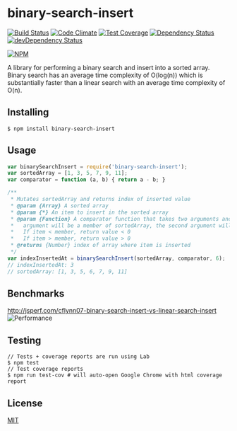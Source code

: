 binary-search-insert
====================
[![Build Status](https://travis-ci.org/cflynn07/binary-search-insert.svg)](https://travis-ci.org/cflynn07/binary-search-insert)
[![Code Climate](https://codeclimate.com/github/cflynn07/binary-search-insert/badges/gpa.svg)](https://codeclimate.com/github/cflynn07/binary-search-insert)
[![Test Coverage](https://codeclimate.com/github/cflynn07/binary-search-insert/badges/coverage.svg)](https://codeclimate.com/github/cflynn07/binary-search-insert)
[![Dependency Status](https://david-dm.org/cflynn07/binary-search-insert.svg)](https://david-dm.org/cflynn07/binary-search-insert)
[![devDependency Status](https://david-dm.org/cflynn07/binary-search-insert/dev-status.svg)](https://david-dm.org/cflynn07/binary-search-insert#info=devDependencies)

[![NPM](https://nodei.co/npm/binary-search-insert.png?compact=true)](https://nodei.co/npm/binary-search-insert/)

A library for performing a binary search and insert into a sorted array.  
Binary search has an average time complexity of O(log(n)) which is substantially faster than a linear search
with an average time complexity of O(n).

Installing
----------
```
$ npm install binary-search-insert
```

Usage
-----
```js
var binarySearchInsert = require('binary-search-insert');
var sortedArray = [1, 3, 5, 7, 9, 11];
var comparator = function (a, b) { return a - b; }

/**
 * Mutates sortedArray and returns index of inserted value
 * @param {Array} A sorted array
 * @param {*} An item to insert in the sorted array
 * @param {Function} A comparator function that takes two arguments and returns a number. The first
 *   argument will be a member of sortedArray, the second argument will be item.
 *   If item < member, return value < 0
 *   If item > member, return value > 0
 * @returns {Number} index of array where item is inserted
 */
var indexInsertedAt = binarySearchInsert(sortedArray, comparator, 6);
// indexInsertedAt: 3
// sortedArray: [1, 3, 5, 6, 7, 9, 11]
```

Benchmarks
----------
http://jsperf.com/cflynn07-binary-search-insert-vs-linear-search-insert  
![Performance](https://cloud.githubusercontent.com/assets/467885/12046878/7c2d98ca-ae76-11e5-8eee-34bb01c2e09b.png)

Testing
-------
```
// Tests + coverage reports are run using Lab
$ npm test
// Test coverage reports
$ npm run test-cov # will auto-open Google Chrome with html coverage report
```

License
-------
[MIT](https://raw.githubusercontent.com/cflynn07/binary-search-insert/master/LICENSE)
